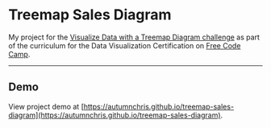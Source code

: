 # Treemap Sales Diagram

My project for the [Visualize Data with a Treemap Diagram challenge](https://learn.freecodecamp.org/data-visualization/data-visualization-projects/visualize-data-with-a-treemap-diagram) as part of the curriculum for the Data Visualization Certification on [Free Code Camp](https://learn.freecodecamp.org).

---

## Demo

View project demo at [https://autumnchris.github.io/treemap-sales-diagram](https://autumnchris.github.io/treemap-sales-diagram).
